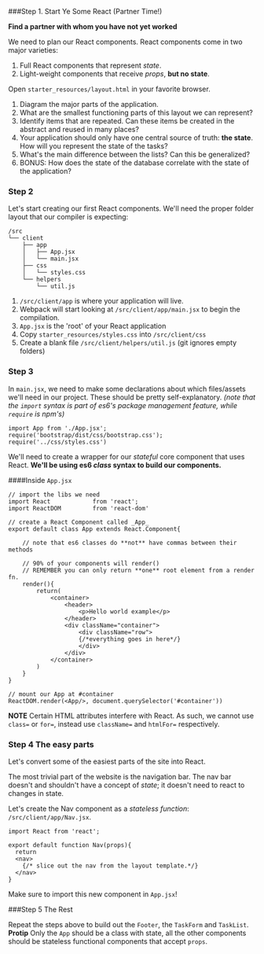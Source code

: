 
###Step 1. Start Ye Some React (Partner Time!)

**Find a partner with whom you have not yet worked**

We need to plan our React components. React components come in two major varieties: 
  1. Full React components that represent _state_.
  2. Light-weight components that receive _props_, **but no state**. 

Open `starter_resources/layout.html` in your favorite browser. 
  1. Diagram the major parts of the application. 
  2. What are the smallest functioning parts of this layout we can represent?
  3. Identify items that are repeated. Can these items be created in the abstract and reused in many places?
  4. Your application should only have one central source of truth: **the state**. How will you represent the state of the tasks?
  5. What's the main difference between the lists? Can this be generalized?
  6. BONUS: How does the state of the database correlate with the state of the application?

### Step 2 
Let's start creating our first React components. We'll need the proper folder layout that our compiler is expecting:

```
/src
└── client
    ├── app
    │   ├── App.jsx
    │   └── main.jsx
    ├── css
    │   └── styles.css
    └── helpers
        └── util.js
```

  1. `/src/client/app` is where your application will live. 
  2. Webpack will start looking at `/src/client/app/main.jsx` to begin the compilation. 
  2. `App.jsx` is the 'root' of your React application
  3. Copy `starter_resources/styles.css` into `/src/client/css`
  3. Create a blank file `/src/client/helpers/util.js` (git ignores empty folders)


### Step 3

In `main.jsx`, we need to make some declarations about which files/assets we'll need in our project. These should be pretty self-explanatory. _(note that the `import` syntax is part of es6's package management feature, while `require` is npm's)_

```
import App from './App.jsx';
require('bootstrap/dist/css/bootstrap.css');
require('../css/styles.css')
```

We'll need to create a wrapper for our _stateful_ core component that uses React. **We'll be using es6 _class_ syntax to build our components.** 

####Inside `App.jsx` 
```
// import the libs we need
import React            from 'react';
import ReactDOM         from 'react-dom'

// create a React Component called _App_
export default class App extends React.Component{

    // note that es6 classes do **not** have commas between their methods

    // 90% of your components will render()
    // REMEMBER you can only return **one** root element from a render fn.
    render(){
        return(
            <container>
                <header>
                    <p>Hello world example</p>
                </header>
                <div className="container">
                    <div className="row">
                    {/*everything goes in here*/}
                    </div>
                </div>
            </container>
        )
    }
}

// mount our App at #container
ReactDOM.render(<App/>, document.querySelector('#container'))
```

**NOTE** Certain HTML attributes interfere with React. As such, we cannot use `class=` or `for=`, instead use `className=` and `htmlFor=` respectively.

### Step 4 The easy parts
Let's convert some of the easiest parts of the site into React.

The most trivial part of the website is the navigation bar. The nav bar doesn't and shouldn't have a concept of _state_; it doesn't need to react to changes in state. 

Let's create the Nav component as a _stateless function_: `/src/client/app/Nav.jsx`.

```
import React from 'react';

export default function Nav(props){
  return 
  <nav>
    {/* slice out the nav from the layout template.*/}
  </nav>
}
``` 

Make sure to import this new component in `App.jsx`!

###Step 5 The Rest

Repeat the steps above to build out the `Footer`, the `TaskForm` and `TaskList`.
**Protip** Only the `App` should be a class with state, all the other components should be stateless functional components that accept `props`.
